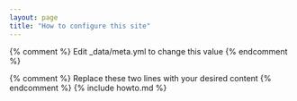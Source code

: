 ```yaml
---
layout: page
title: "How to configure this site"
---
```


{% comment %} Edit _data/meta.yml to change this value {% endcomment %}

{% comment %} Replace these two lines with your desired content {% endcomment %}
{% include howto.md %}
